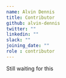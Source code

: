 ```yaml
---
name: Alvin Dennis
title: Contributor
github: alvin-dennis
twitter: ""
linkedin: ""
slack: ""
joining_date: ""
role : contributor
---
```


Still waiting for this
